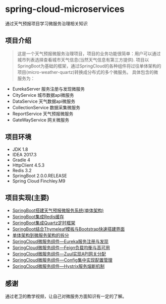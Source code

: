 # spring-cloud-microservices 
通过天气预报项目学习微服务治理相关知识

## 项目介绍
> 这是一个天气预报微服务治理项目，项目的业务功能很简单：用户可以通过城市列表选择查看城市天气信息(当然天气信息有第三方提供).
项目以SpringBoot为基础的框架，通过SpringCloud的各种组件将过往单体架构的项目(micro-weather-quartz)转换成分布式的多个微服务。
具体包含的微服务为：
* EurekaServer 服务注册与发现微服务
* CityService 城市数据api微服务
* DataService 天气数据api微服务
* CollectionService 数据采集微服务
* ReportService 天气预报微服务
* GateWayService 网关微服务

## 项目环境
* JDK 1.8
* IDEA 2017.3
* Gradle 4
* HttpClient 4.5.3
* Redis 3.2
* SpringBoot 2.0.0.RELEASE
* Spring Cloud Finchley.M9

## 项目实现(主要)
* [SpringBoot搭建天气预报微服务系统(单体架构)](https://blog.csdn.net/qq_33764491/article/details/80136045)
* [SpringBoot集成Redis缓存](https://blog.csdn.net/qq_33764491/article/details/80137711)
* [SpringBoot集成Quartz定时框架](https://blog.csdn.net/qq_33764491/article/details/80137965)
* [SpringBoot结合Thymeleaf模板与Bootstrap快速搭建界面](https://blog.csdn.net/qq_33764491/article/details/80490231)
* [单体架构到微服务架构的拆分]()
* [SpringCloud微服务组件—Eureka服务注册与发现]()
* [SpringCloud微服务组件—Feign负载均衡与高可用]()
* [SpringCloud微服务组件—Zuul实现API网关分配]()
* [SpringCloud微服务组件—Config集中实现配置管理]()
* [SpringCloud微服务组件—Hystrix服务熔断机制]()


## 感谢
通过老卫的教学视频，让自己对微服务方面知识有一定的了解。


